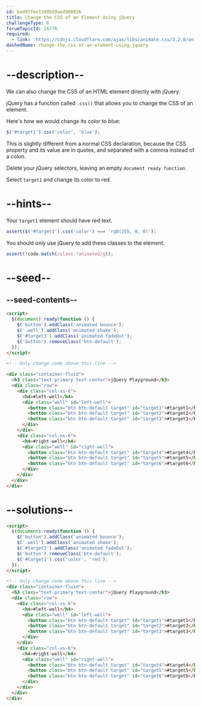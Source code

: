 ```yaml
---
id: bad87fee1348bd9aed908826
title: Change the CSS of an Element Using jQuery
challengeType: 6
forumTopicId: 16776
required:
  - link: 'https://cdnjs.cloudflare.com/ajax/libs/animate.css/3.2.0/animate.css'
dashedName: change-the-css-of-an-element-using-jquery
---
```


# --description--

We can also change the CSS of an HTML element directly with jQuery.

jQuery has a function called `.css()` that allows you to change the CSS of an element.

Here's how we would change its color to blue:

```js
$('#target1').css('color', 'blue');
```

This is slightly different from a normal CSS declaration, because the CSS property and its value are in quotes, and separated with a comma instead of a colon.

Delete your jQuery selectors, leaving an empty `document ready function`.

Select `target1` and change its color to red.

# --hints--

Your `target1` element should have red text.

```js
assert($('#target1').css('color') === 'rgb(255, 0, 0)');
```

You should only use jQuery to add these classes to the element.

```js
assert(!code.match(/class.*animated/g));
```

# --seed--

## --seed-contents--

```html
<script>
  $(document).ready(function () {
    $('button').addClass('animated bounce');
    $('.well').addClass('animated shake');
    $('#target3').addClass('animated fadeOut');
    $('button').removeClass('btn-default');
  });
</script>

<!-- Only change code above this line -->

<div class="container-fluid">
  <h3 class="text-primary text-center">jQuery Playground</h3>
  <div class="row">
    <div class="col-xs-6">
      <h4>#left-well</h4>
      <div class="well" id="left-well">
        <button class="btn btn-default target" id="target1">#target1</button>
        <button class="btn btn-default target" id="target2">#target2</button>
        <button class="btn btn-default target" id="target3">#target3</button>
      </div>
    </div>
    <div class="col-xs-6">
      <h4>#right-well</h4>
      <div class="well" id="right-well">
        <button class="btn btn-default target" id="target4">#target4</button>
        <button class="btn btn-default target" id="target5">#target5</button>
        <button class="btn btn-default target" id="target6">#target6</button>
      </div>
    </div>
  </div>
</div>
```

# --solutions--

```html
<script>
  $(document).ready(function () {
    $('button').addClass('animated bounce');
    $('.well').addClass('animated shake');
    $('#target3').addClass('animated fadeOut');
    $('button').removeClass('btn-default');
    $('#target1').css('color', 'red');
  });
</script>

<!-- Only change code above this line -->
<div class="container-fluid">
  <h3 class="text-primary text-center">jQuery Playground</h3>
  <div class="row">
    <div class="col-xs-6">
      <h4>#left-well</h4>
      <div class="well" id="left-well">
        <button class="btn btn-default target" id="target1">#target1</button>
        <button class="btn btn-default target" id="target2">#target2</button>
        <button class="btn btn-default target" id="target3">#target3</button>
      </div>
    </div>
    <div class="col-xs-6">
      <h4>#right-well</h4>
      <div class="well" id="right-well">
        <button class="btn btn-default target" id="target4">#target4</button>
        <button class="btn btn-default target" id="target5">#target5</button>
        <button class="btn btn-default target" id="target6">#target6</button>
      </div>
    </div>
  </div>
</div>
```
